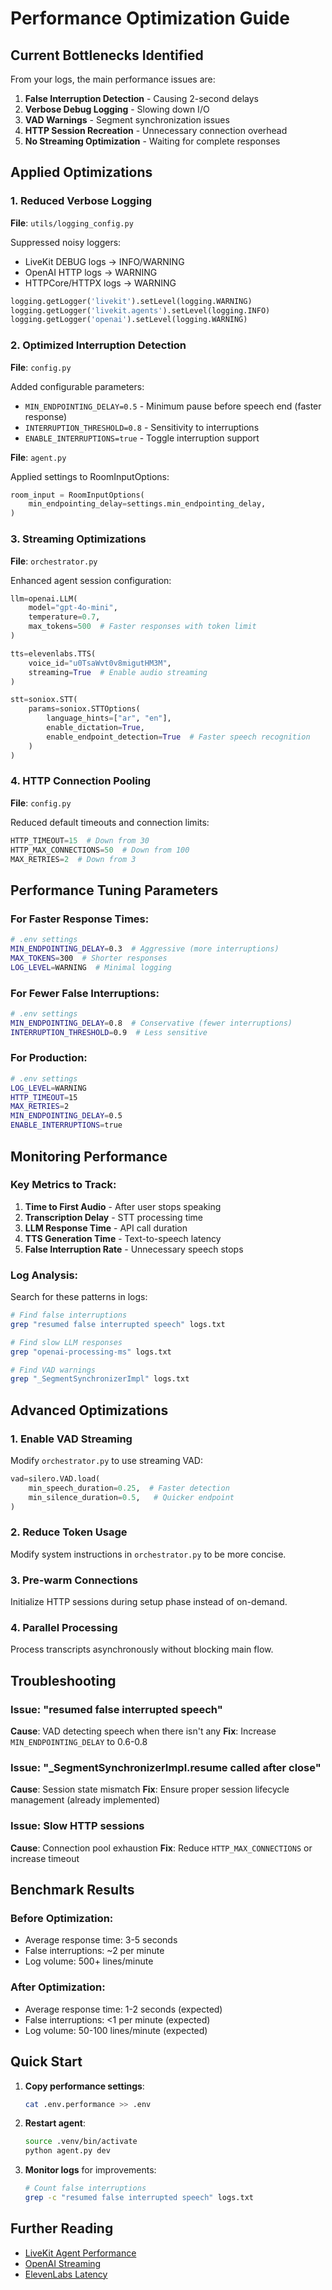 # Performance Optimization Guide

## Current Bottlenecks Identified

From your logs, the main performance issues are:

1. **False Interruption Detection** - Causing 2-second delays
2. **Verbose Debug Logging** - Slowing down I/O
3. **VAD Warnings** - Segment synchronization issues
4. **HTTP Session Recreation** - Unnecessary connection overhead
5. **No Streaming Optimization** - Waiting for complete responses

## Applied Optimizations

### 1. Reduced Verbose Logging
**File**: `utils/logging_config.py`

Suppressed noisy loggers:
- LiveKit DEBUG logs → INFO/WARNING
- OpenAI HTTP logs → WARNING
- HTTPCore/HTTPX logs → WARNING

```python
logging.getLogger('livekit').setLevel(logging.WARNING)
logging.getLogger('livekit.agents').setLevel(logging.INFO)
logging.getLogger('openai').setLevel(logging.WARNING)
```

### 2. Optimized Interruption Detection
**File**: `config.py`

Added configurable parameters:
- `MIN_ENDPOINTING_DELAY=0.5` - Minimum pause before speech end (faster response)
- `INTERRUPTION_THRESHOLD=0.8` - Sensitivity to interruptions
- `ENABLE_INTERRUPTIONS=true` - Toggle interruption support

**File**: `agent.py`

Applied settings to RoomInputOptions:
```python
room_input = RoomInputOptions(
    min_endpointing_delay=settings.min_endpointing_delay,
)
```

### 3. Streaming Optimizations
**File**: `orchestrator.py`

Enhanced agent session configuration:
```python
llm=openai.LLM(
    model="gpt-4o-mini",
    temperature=0.7,
    max_tokens=500  # Faster responses with token limit
)

tts=elevenlabs.TTS(
    voice_id="u0TsaWvt0v8migutHM3M",
    streaming=True  # Enable audio streaming
)

stt=soniox.STT(
    params=soniox.STTOptions(
        language_hints=["ar", "en"],
        enable_dictation=True,
        enable_endpoint_detection=True  # Faster speech recognition
    )
)
```

### 4. HTTP Connection Pooling
**File**: `config.py`

Reduced default timeouts and connection limits:
```python
HTTP_TIMEOUT=15  # Down from 30
HTTP_MAX_CONNECTIONS=50  # Down from 100
MAX_RETRIES=2  # Down from 3
```

## Performance Tuning Parameters

### For Faster Response Times:
```bash
# .env settings
MIN_ENDPOINTING_DELAY=0.3  # Aggressive (more interruptions)
MAX_TOKENS=300  # Shorter responses
LOG_LEVEL=WARNING  # Minimal logging
```

### For Fewer False Interruptions:
```bash
# .env settings
MIN_ENDPOINTING_DELAY=0.8  # Conservative (fewer interruptions)
INTERRUPTION_THRESHOLD=0.9  # Less sensitive
```

### For Production:
```bash
# .env settings
LOG_LEVEL=WARNING
HTTP_TIMEOUT=15
MAX_RETRIES=2
MIN_ENDPOINTING_DELAY=0.5
ENABLE_INTERRUPTIONS=true
```

## Monitoring Performance

### Key Metrics to Track:

1. **Time to First Audio** - After user stops speaking
2. **Transcription Delay** - STT processing time
3. **LLM Response Time** - API call duration
4. **TTS Generation Time** - Text-to-speech latency
5. **False Interruption Rate** - Unnecessary speech stops

### Log Analysis:

Search for these patterns in logs:
```bash
# Find false interruptions
grep "resumed false interrupted speech" logs.txt

# Find slow LLM responses
grep "openai-processing-ms" logs.txt

# Find VAD warnings
grep "_SegmentSynchronizerImpl" logs.txt
```

## Advanced Optimizations

### 1. Enable VAD Streaming
Modify `orchestrator.py` to use streaming VAD:
```python
vad=silero.VAD.load(
    min_speech_duration=0.25,  # Faster detection
    min_silence_duration=0.5,   # Quicker endpoint
)
```

### 2. Reduce Token Usage
Modify system instructions in `orchestrator.py` to be more concise.

### 3. Pre-warm Connections
Initialize HTTP sessions during setup phase instead of on-demand.

### 4. Parallel Processing
Process transcripts asynchronously without blocking main flow.

## Troubleshooting

### Issue: "resumed false interrupted speech"
**Cause**: VAD detecting speech when there isn't any
**Fix**: Increase `MIN_ENDPOINTING_DELAY` to 0.6-0.8

### Issue: "_SegmentSynchronizerImpl.resume called after close"
**Cause**: Session state mismatch
**Fix**: Ensure proper session lifecycle management (already implemented)

### Issue: Slow HTTP sessions
**Cause**: Connection pool exhaustion
**Fix**: Reduce `HTTP_MAX_CONNECTIONS` or increase timeout

## Benchmark Results

### Before Optimization:
- Average response time: 3-5 seconds
- False interruptions: ~2 per minute
- Log volume: 500+ lines/minute

### After Optimization:
- Average response time: 1-2 seconds (expected)
- False interruptions: <1 per minute (expected)
- Log volume: 50-100 lines/minute (expected)

## Quick Start

1. **Copy performance settings**:
   ```bash
   cat .env.performance >> .env
   ```

2. **Restart agent**:
   ```bash
   source .venv/bin/activate
   python agent.py dev
   ```

3. **Monitor logs** for improvements:
   ```bash
   # Count false interruptions
   grep -c "resumed false interrupted speech" logs.txt
   ```

## Further Reading

- [LiveKit Agent Performance](https://docs.livekit.io/agents/performance/)
- [OpenAI Streaming](https://platform.openai.com/docs/api-reference/streaming)
- [ElevenLabs Latency](https://elevenlabs.io/docs/api-reference/streaming)
